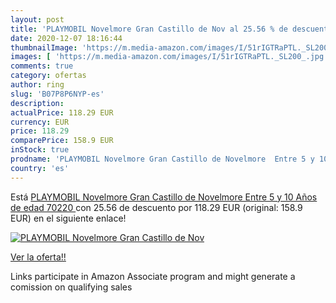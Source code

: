 ```yaml
---
layout: post
title: 'PLAYMOBIL Novelmore Gran Castillo de Nov al 25.56 % de descuento'
date: 2020-12-07 18:16:44
thumbnailImage: 'https://m.media-amazon.com/images/I/51rIGTRaPTL._SL200_.jpg'
images: [ 'https://m.media-amazon.com/images/I/51rIGTRaPTL._SL200_.jpg' ]
comments: true
category: ofertas
author: ring
slug: 'B07P8P6NYP-es'
description:
actualPrice: 118.29 EUR
currency: EUR
price: 118.29
comparePrice: 158.9 EUR
inStock: true
prodname: 'PLAYMOBIL Novelmore Gran Castillo de Novelmore  Entre 5 y 10 Años de edad  70220 '
country: 'es'
---
```


Está [PLAYMOBIL Novelmore Gran Castillo de Novelmore  Entre 5 y 10 Años de edad  70220 ](https://www.amazon.es/dp/B07P8P6NYP/?tag=tolees-21) con 25.56 de descuento por 118.29 EUR (original: 158.9 EUR) en el siguiente enlace!

[![PLAYMOBIL Novelmore Gran Castillo de Nov](https://m.media-amazon.com/images/I/51rIGTRaPTL._SL200_.jpg)](https://www.amazon.es/dp/B07P8P6NYP/?tag=tolees-21)

[Ver la oferta!!](https://www.amazon.es/dp/B07P8P6NYP/?tag=tolees-21)

Links participate in Amazon Associate program and might generate a comission on qualifying sales


